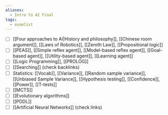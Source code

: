 ```yaml
---
aliases:
  - Intro to AI Final
tags:
  - examlist
---
```

- [ ] [[Four approaches to AI|History and philosophy]], [[Chinese room argument]], [[Laws of Robotics]], [[Zeroth Law]], [[Propositional logic]]
- [ ] [[PEAS]], [[Simple reflex agent]], [[Model-based reflex agent]], [[Goal-based agent]], [[Utility-based agent]], [[Learning agent]]
- [ ] [[Logic Programming]], [[PROLOG]]
- [ ] [[Searching]] (check backlinks)
- [ ] Statistics: [[Vocab]], [[Variance]], [[Random sample variance]], [[Unbiased Sample Variance]], [[Hypothesis testing]], [[Confidence]], [[Power]], [[T-tests]]
- [ ] [[MCTS]]
- [ ] [[Evolutionary algorithms]]
- [ ] [[PDDL]]
- [ ] [[Artificial Neural Networks]] (check links)